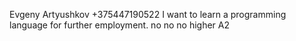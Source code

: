 Evgeny Artyushkov
+375447190522
I want to learn a programming language for further employment. 
no
no
no
higher
А2
